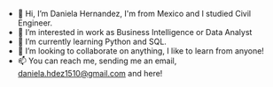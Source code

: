 - 👋 Hi, I’m Daniela Hernandez, I'm from Mexico and I studied Civil Engineer. 
- 👀 I’m interested in work as Business Intelligence or Data Analyst
- 🌱 I’m currently learning Python and SQL.
- 💞️ I’m looking to collaborate on anything, I like to learn from anyone!
- 📫 You can reach me, sending me an email, daniela.hdez1510@gmail.com and here!

<!---
DanielaHdzS/DanielaHdzS is a ✨ special ✨ repository because its `README.md` (this file) appears on your GitHub profile.
You can click the Preview link to take a look at your changes.
--->
